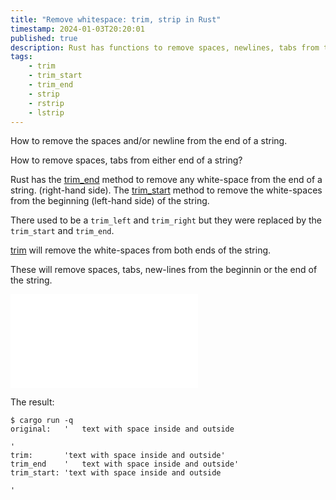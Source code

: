 ```yaml
---
title: "Remove whitespace: trim, strip in Rust"
timestamp: 2024-01-03T20:20:01
published: true
description: Rust has functions to remove spaces, newlines, tabs from the left and the right end of a string.
tags:
    - trim
    - trim_start
    - trim_end
    - strip
    - rstrip
    - lstrip
---
```


How to remove the spaces and/or newline from the end of a string.

How to remove spaces, tabs from either end of a string?

Rust has the [trim_end](https://doc.rust-lang.org/std/primitive.str.html#method.trim_end) method to remove any white-space from the end of a string. (right-hand side).
The [trim_start](https://doc.rust-lang.org/std/primitive.str.html#method.trim_start) method to remove the white-spaces from the beginning (left-hand side) of the string.

There used to be a `trim_left` and `trim_right` but they were replaced by the `trim_start` and `trim_end`.

[trim](https://doc.rust-lang.org/std/primitive.str.html#method.trim)  will remove the white-spaces from both ends of the string.


These will remove spaces, tabs, new-lines from the beginnin or the end of the string.


![](examples/trim/src/main.rs)


The result:

```
$ cargo run -q
original:   '   text with space inside and outside

'
trim:       'text with space inside and outside'
trim_end    '   text with space inside and outside'
trim_start: 'text with space inside and outside

'
```

